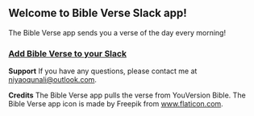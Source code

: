 ## Welcome to Bible Verse Slack app!

The Bible Verse app sends you a verse of the day every morning! 

### [Add Bible Verse to your Slack](https://f8q4i0jol0.execute-api.us-east-1.amazonaws.com/default/RegisterBibleVerseUser)

**Support**
If you have any questions, please contact me at niyaoqunali@outlook.com.

**Credits**
The Bible Verse app pulls the verse from YouVersion Bible. 
The Bible Verse app icon is made by Freepik from www.flaticon.com.
